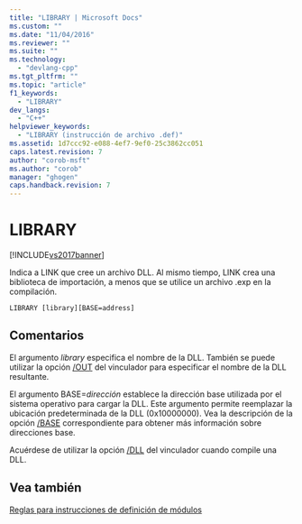 ```yaml
---
title: "LIBRARY | Microsoft Docs"
ms.custom: ""
ms.date: "11/04/2016"
ms.reviewer: ""
ms.suite: ""
ms.technology: 
  - "devlang-cpp"
ms.tgt_pltfrm: ""
ms.topic: "article"
f1_keywords: 
  - "LIBRARY"
dev_langs: 
  - "C++"
helpviewer_keywords: 
  - "LIBRARY (instrucción de archivo .def)"
ms.assetid: 1d7ccc92-e088-4ef7-9ef0-25c3862cc051
caps.latest.revision: 7
author: "corob-msft"
ms.author: "corob"
manager: "ghogen"
caps.handback.revision: 7
---
```

# LIBRARY
[!INCLUDE[vs2017banner](../../assembler/inline/includes/vs2017banner.md)]

Indica a LINK que cree un archivo DLL.  Al mismo tiempo, LINK crea una biblioteca de importación, a menos que se utilice un archivo .exp en la compilación.  
  
```  
LIBRARY [library][BASE=address]  
```  
  
## Comentarios  
 El argumento *library* especifica el nombre de la DLL.  También se puede utilizar la opción [\/OUT](../../build/reference/out-output-file-name.md) del vinculador para especificar el nombre de la DLL resultante.  
  
 El argumento BASE\=*dirección* establece la dirección base utilizada por el sistema operativo para cargar la DLL.  Este argumento permite reemplazar la ubicación predeterminada de la DLL \(0x10000000\).  Vea la descripción de la opción [\/BASE](../../build/reference/base-base-address.md) correspondiente para obtener más información sobre direcciones base.  
  
 Acuérdese de utilizar la opción [\/DLL](../../build/reference/dll-build-a-dll.md) del vinculador cuando compile una DLL.  
  
## Vea también  
 [Reglas para instrucciones de definición de módulos](../../build/reference/rules-for-module-definition-statements.md)